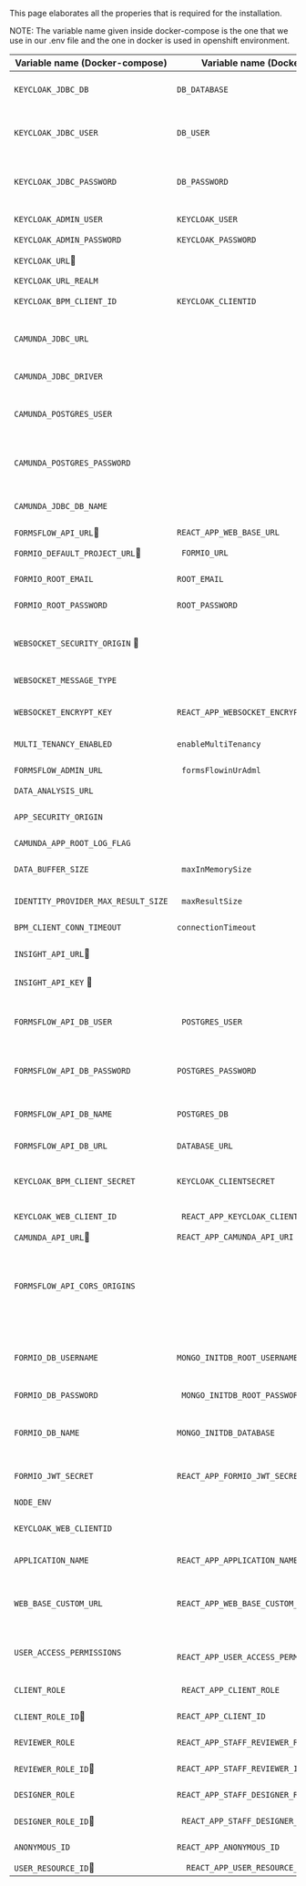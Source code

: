 This page elaborates all the properies that is required for the installation.

NOTE: The variable name given inside docker-compose is the one that we use in our .env file and the one in docker  is used in openshift environment.

Variable name (Docker-compose) | Variable name (Docker) | Descreption | Default value |
--- | --- | --- | --- 
`KEYCLOAK_JDBC_DB`|`DB_DATABASE`|keycloak database name used on installation to create the database|`keycloak`
`KEYCLOAK_JDBC_USER`|`DB_USER `|keycloak database postgres user used on installation to create the database|`postgres`
`KEYCLOAK_JDBC_PASSWORD`|`DB_PASSWORD `|keycloak database postgres password used on installation to create the database|`changeit`
`KEYCLOAK_ADMIN_USER`|`KEYCLOAK_USER `|keycloak admin user name|`admin`
`KEYCLOAK_ADMIN_PASSWORD`|`KEYCLOAK_PASSWORD `|keycloak admin password|`changeme`
`KEYCLOAK_URL`:triangular_flag_on_post:| |URL to your Keycloak server|`http://{your-ip-address}:8080`
`KEYCLOAK_URL_REALM`| |The Keycloak realm to use|`forms-flow-ai`
`KEYCLOAK_BPM_CLIENT_ID`|`KEYCLOAK_CLIENTID `|Your Keycloak Client ID within the realm|`forms-flow-bpm`
`CAMUNDA_JDBC_URL`| |Postgres JDBC DB Connection URL used on installation to create the database|`jdbc:postgresql://forms-flow-bpm-db:5432/formsflow-bpm`
`CAMUNDA_JDBC_DRIVER`| |Postgres JDBC Database Driver|`org.postgresql.Driver`
`CAMUNDA_POSTGRES_USER`| |Postgres Database Username used on installation to create the database|`admin`
`CAMUNDA_POSTGRES_PASSWORD`| |Postgres Database Password used on installation to create the database|`changeme`
`CAMUNDA_JDBC_DB_NAME`| |Postgres Database Name used on installation to create the database|`formsflow-bpm`
`FORMSFLOW_API_URL`:triangular_flag_on_post:|`REACT_APP_WEB_BASE_URL`|formsflow.ai Rest API URI|`http://{your-ip-address}:5001`
`FORMIO_DEFAULT_PROJECT_URL`:triangular_flag_on_post:|` FORMIO_URL`|The URL of the forms-flow-forms server|`http://{your-ip-address}:3001`
`FORMIO_ROOT_EMAIL`|`ROOT_EMAIL `|forms-flow-forms admin login|`admin@example.com`
`FORMIO_ROOT_PASSWORD`|`ROOT_PASSWORD `|forms-flow-forms admin password|`changeme`
`WEBSOCKET_SECURITY_ORIGIN` :triangular_flag_on_post:| |Camunda task event streaming, for multiple origins you can separate them using a comma| `http://{your-ip-address}:3000`
`WEBSOCKET_MESSAGE_TYPE`| |Camunda task event streaming. Message type|`TASK_EVENT`
`WEBSOCKET_ENCRYPT_KEY`|`REACT_APP_WEBSOCKET_ENCRYPT_KEY `|Camunda task event streaming. AES encryption of token|`giert989jkwrgb@DR55`
`MULTI_TENANCY_ENABLED`|`enableMultiTenancy `|Multi tenancy enabled flag for the environment|`true/false`
`FORMSFLOW_ADMIN_URL`|` formsFlowinUrAdml`|Only needed if multi tenancy is enabled|`http://{your-ip-address}:5001/`
`DATA_ANALYSIS_URL`| |sentiment analysis url|`http://{your-ip-address}:6000/analysis`
`APP_SECURITY_ORIGIN`| |CORS setup, for multiple origins you can separate them using a comma| `*`
`CAMUNDA_APP_ROOT_LOG_FLAG`| |Log level setting|`error`
`DATA_BUFFER_SIZE`|` maxInMemorySize`|Configure a limit on the number of bytes that can be buffered for webclient|`2  (In MB)`
`IDENTITY_PROVIDER_MAX_RESULT_SIZE`|` maxResultSize`|Maximum result size for Keycloak user queries|`250`
`BPM_CLIENT_CONN_TIMEOUT`|`connectionTimeout `|Webclient Connection timeout in milli seconds|`5000`
`INSIGHT_API_URL`:triangular_flag_on_post: | | The forms-flow-analytics Api base end-point| <http://{your-ip-address}:7001>
`INSIGHT_API_KEY` :triangular_flag_on_post: | | The forms-flow-analytics admin API key| `Get the api key from forms-flow-analytics (REDASH) by following the 'Get the Redash API Key' steps from [here](../forms-flow-analytics/README.md#get-the-redash-api-key)`
`FORMSFLOW_API_DB_USER`|` POSTGRES_USER`|formsflow database postgres user used on installation to create the database|`postgres`
`FORMSFLOW_API_DB_PASSWORD`|`POSTGRES_PASSWORD `|formsflow database postgres password used on installation to create the database|`changeme`
`FORMSFLOW_API_DB_NAME`|`POSTGRES_DB `|formsflow database name used on installation to create the database|`FORMSFLOW_API_DB`
`FORMSFLOW_API_DB_URL`|`DATABASE_URL `|JDBC DB Connection URL for formsflow|`postgresql://postgres:changeme@forms-flow-webapi-db:5432/webapi`
`KEYCLOAK_BPM_CLIENT_SECRET`|`KEYCLOAK_CLIENTSECRET `|Client Secret of Camunda client in realm|`e4bdbd25-1467-4f7f-b993-bc4b1944c943` <br><br>`To generate a new keycloak client seceret by yourself follow the steps from` [here](../forms-flow-idm/keycloak/README.md#getting-the-client-secret)
`KEYCLOAK_WEB_CLIENT_ID`|` REACT_APP_KEYCLOAK_CLIENT`|Client ID for formsflow to register with Keycloak|`forms-flow-web`
`CAMUNDA_API_URL`:triangular_flag_on_post:|`REACT_APP_CAMUNDA_API_URI `|Camunda Rest API URL|`http://{your-ip-address}:8000/camunda`
`FORMSFLOW_API_CORS_ORIGINS`| |formsflow.ai Rest API allowed origins, for allowing multiple origins you can separate host address using a comma seperated string or use * to allow all origins| `*`
`FORMIO_DB_USERNAME`|`MONGO_INITDB_ROOT_USERNAME `|Mongo Root Username. Used on installation to create the database.Choose your own|`admin`
`FORMIO_DB_PASSWORD`|` MONGO_INITDB_ROOT_PASSWORD`|Mongo Root Password|`changeme`
`FORMIO_DB_NAME`|`MONGO_INITDB_DATABASE `|Mongo Database  Name used on installation to create the database.Choose your own|`formio`
`FORMIO_JWT_SECRET`|`REACT_APP_FORMIO_JWT_SECRET `|forms-flow-forms jwt secret|`--- change me now ---`
`NODE_ENV`| |Define project level configuration|`development`
`KEYCLOAK_WEB_CLIENTID`| |Your Keycloak Client ID within the realm| `forms-flow-web`
`APPLICATION_NAME`|`REACT_APP_APPLICATION_NAME `|Application name is used to provide clients application name||
`WEB_BASE_CUSTOM_URL`|`REACT_APP_WEB_BASE_CUSTOM_URL `|Clients can use WEB_BASE_CUSTOM_URL env variable to provide their custom URL||
`USER_ACCESS_PERMISSIONS`|` REACT_APP_USER_ACCESS_PERMISSIONS`|JSON formatted permissions to enable / disable few access on user login.| `{"accessAllowApplications":false,"accessAllowSubmissions":false}`
`CLIENT_ROLE`|` REACT_APP_CLIENT_ROLE`|The role name used for client users| `formsflow-client`
`CLIENT_ROLE_ID`:triangular_flag_on_post:|`REACT_APP_CLIENT_ID `|forms-flow-forms client role Id|`must get the client role Id value from Prerequisites step 1 above.`)
`REVIEWER_ROLE`|`REACT_APP_STAFF_REVIEWER_ROLE `|The role name used for reviewer users|`formsflow-reviewer`
`REVIEWER_ROLE_ID`:triangular_flag_on_post:|`REACT_APP_STAFF_REVIEWER_ID `|forms-flow-forms reviewer role Id|`must get the reviewer role Id value from Prerequisites step 1 above..`
`DESIGNER_ROLE`|`REACT_APP_STAFF_DESIGNER_ROLE `|The role name used for designer users|`formsflow-designer`
`DESIGNER_ROLE_ID`:triangular_flag_on_post:|` REACT_APP_STAFF_DESIGNER_ID`|forms-flow-forms administrator role Id|`must get the administrator role Id value from Prerequisites step 1 above..`
`ANONYMOUS_ID`|`REACT_APP_ANONYMOUS_ID `|forms-flow-forms anonymous role Id|`must get the anonymous role Id value from Prerequisites step 1 above..`
`USER_RESOURCE_ID`:triangular_flag_on_post:|`  REACT_APP_USER_RESOURCE_FORM_ID`|User forms form-Id|`must get the value from the step 1 above..`